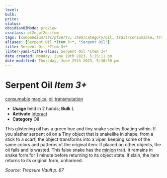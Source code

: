 ```yaml
---
level:
bulk:
price:
status:
obsidianUIMode: preview
cssclass: pf2e,pf2e-item
tags: [compendium/src/pf2e/tv, item/category/oil, trait/consumable, trait/magical, trait/oil, trait/transmutation]
aliases: [Serpent Oil *Item 3+*, "Serpent Oil"]
title: Serpent Oil *Item 3+*
linter-yaml-title-alias: Serpent Oil *Item 3+*
date created: Monday, June 19th 2023, 5:15:11 pm
date modified: Thursday, June 29th 2023, 5:30:30 pm
---
```


# Serpent Oil *Item 3+*

[consumable](rules/traits/consumable.md) [magical](rules/traits/magical.md) [oil](rules/traits/oil.md) [transmutation](rules/traits/transmutation.md)  

- **Usage** held in 2 hands; **Bulk** L
- **Activate** [Interact](rules/actions/interact.md)
- **Category** Oil

This glistening oil has a green hue and tiny snake scales floating within. If you slather serpent oil on a Tiny object that is snakelike in shape, from a stick to a scarf, the object transforms into a viper, keeping some of the same colors and patterns of the original item. If placed on other objects, the oil fails and is wasted. This false snake has the [minion](rules/traits/minion.md) trait. It remains in snake form for 1 minute before returning to its object state. If slain, the item returns to its original form, unharmed.

*Source: Treasure Vault p. 87*
